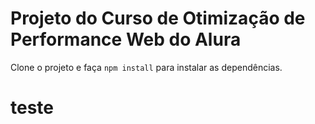 # Projeto do Curso de Otimização de Performance Web do Alura

Clone o projeto e faça `npm install` para instalar as dependências.
# teste
